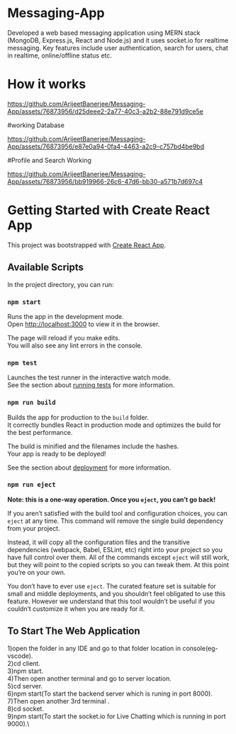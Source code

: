 # Messaging-App
Developed a web based messaging application using MERN stack (MongoDB, Express.js, React and Node.js) and it uses socket.io for realtime messaging. Key features include user authentication, search for users, chat in realtime, online/offline status etc.

# How it works

https://github.com/ArijeetBanerjee/Messaging-App/assets/76873956/d25deee2-2a77-40c3-a2b2-88e791d9ce5e

#working Database

https://github.com/ArijeetBanerjee/Messaging-App/assets/76873956/e87e0a94-0fa4-4463-a2c9-c757bd4be9bd


#Profile and Search Working





https://github.com/ArijeetBanerjee/Messaging-App/assets/76873956/bb919966-26c6-47d6-bb30-a571b7d697c4




# Getting Started with Create React App

This project was bootstrapped with [Create React App](https://github.com/facebook/create-react-app).

## Available Scripts

In the project directory, you can run:

### `npm start`

Runs the app in the development mode.\
Open [http://localhost:3000](http://localhost:3000) to view it in the browser.

The page will reload if you make edits.\
You will also see any lint errors in the console.

### `npm test`

Launches the test runner in the interactive watch mode.\
See the section about [running tests](https://facebook.github.io/create-react-app/docs/running-tests) for more information.

### `npm run build`

Builds the app for production to the `build` folder.\
It correctly bundles React in production mode and optimizes the build for the best performance.

The build is minified and the filenames include the hashes.\
Your app is ready to be deployed!

See the section about [deployment](https://facebook.github.io/create-react-app/docs/deployment) for more information.

### `npm run eject`

**Note: this is a one-way operation. Once you `eject`, you can’t go back!**

If you aren’t satisfied with the build tool and configuration choices, you can `eject` at any time. This command will remove the single build dependency from your project.

Instead, it will copy all the configuration files and the transitive dependencies (webpack, Babel, ESLint, etc) right into your project so you have full control over them. All of the commands except `eject` will still work, but they will point to the copied scripts so you can tweak them. At this point you’re on your own.

You don’t have to ever use `eject`. The curated feature set is suitable for small and middle deployments, and you shouldn’t feel obligated to use this feature. However we understand that this tool wouldn’t be useful if you couldn’t customize it when you are ready for it.

## To Start The Web Application
1)open the folder in any IDE and go to that folder location in console(eg-vscode).\
2)cd client.\
3)npm start.\
4)Then open another terminal and go to server location.\
5)cd server.\
6)npm start(To start the backend server which is runing in port 8000).\
7)Then open another 3rd terminal .\
8)cd socket.\
9)npm start(To start the socket.io for Live Chatting which is running in port 9000).\

